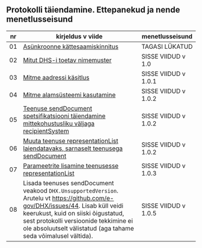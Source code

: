 ## Protokolli täiendamine. Ettepanekud ja nende menetlusseisund

| nr   | kirjeldus v viide | menetlusseisund |
|------|-------------------|-----------------|
| 01   | [Asünkroonne kättesaamiskinnitus](Ettepanek-01.md#as%C3%BCnkroonne-k%C3%A4ttesaamiskinnitus) | TAGASI LÜKATUD |
| 02   | [Mitut DHS-i toetav nimemuster](Ettepanek-02.md#mitut-dhs-i-toetav-nimemuster) | SISSE VIIDUD v 1.0 | 
| 03   | [Mitme aadressi käsitlus](Ettepanek-03.md) | SISSE VIIDUD v 1.0.1 |
| 04   | [Mitme alamsüsteemi kasutamine](Ettepanek-04.md) | SISSE VIIDUD v 1.0.2 |
| 05   | [Teenuse sendDocument spetsifikatsiooni täiendamine mittekohustusliku väljaga recipientSystem](Ettepanek-05.md) | SISSE VIIDUD v 1.0.2 |
| 06   | [Muuta teenuse representationList laiendatavaks, sarnaselt teenusega sendDocument](Ettepanek-06.md) | SISSE VIIDUD v 1.0.2 |
| 07   | [Parameetrite lisamine teenusesse representationList](Ettepanek-07.md) | SISSE VIIDUD v 1.0.3 |
| 08   | Lisada teenuses sendDocument veakood `DHX.UnsupportedVersion`. Arutelu vt https://github.com/e-gov/DHX/issues/44. Lisab küll veidi keerukust, kuid on siiski õigustatud, sest protokolli versioonide tekkimine ei ole absoluutselt välistatud (aga tahame seda võimalusel vältida). | SISSE VIIDUD v 1.0.5 |
